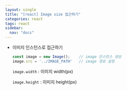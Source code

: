 ```yaml
---
layout: single
title: "[react] Image size 접근하기"
categories: react
tags: react
sidebar:
  nav: "docs"
---
```










- 이미지 인스턴스로 접근하기

  ```javascript
  const image = new Image();	// image 인스턴스 생성
  image.src = '../IMAGE_PATH'	// image 경로 설정
  ```

  `image.width` : 이미지 width(px)

  `image.height` : 이미지 height(px)

